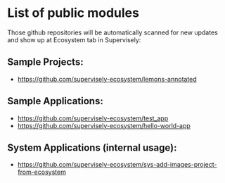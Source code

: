 # List of public modules

Those github repositories will be automatically scanned for new updates and show up at Ecosystem tab in Supervisely:

## Sample Projects:

- https://github.com/supervisely-ecosystem/lemons-annotated

## Sample Applications:

- https://github.com/supervisely-ecosystem/test_app
- https://github.com/supervisely-ecosystem/hello-world-app

## System Applications (internal usage):

- https://github.com/supervisely-ecosystem/sys-add-images-project-from-ecosystem
